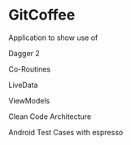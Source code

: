 # GitCoffee

Application to show use of

<p> Dagger 2 </p>
<p> Co-Routines </p>
<p> LiveData </p>
<p> ViewModels </p>
<p> Clean Code Architecture </p>
<p> Android Test Cases with espresso</p>


